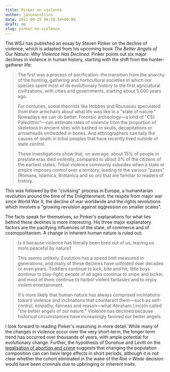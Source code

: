 ```yaml
---
title: Pinker on violence
author: jasonacollins
date: 2011-09-25 06:50:54+00:00
draft: no
slug: pinker-on-violence
---
```


The WSJ has published an essay by Steven Pinker on the decline of violence, which is adapted from his upcoming book *The Better Angels of Our Nature: Why Violence Has Declined*. Pinker points out six major declines in violence in human history, starting with the shift from the hunter-gatherer life:


<blockquote>The first was a process of pacification: the transition from the anarchy of the hunting, gathering and horticultural societies in which our species spent most of its evolutionary history to the first agricultural civilizations, with cities and governments, starting about 5,000 years ago.

For centuries, social theorists like Hobbes and Rousseau speculated from their armchairs about what life was like in a "state of nature." Nowadays we can do better. Forensic archeology—a kind of "CSI: Paleolithic"—can estimate rates of violence from the proportion of skeletons in ancient sites with bashed-in skulls, decapitations or arrowheads embedded in bones. And ethnographers can tally the causes of death in tribal peoples that have recently lived outside of state control.

These investigations show that, on average, about 15% of people in prestate eras died violently, compared to about 3% of the citizens of the earliest states. Tribal violence commonly subsides when a state or empire imposes control over a territory, leading to the various "paxes" (Romana, Islamica, Brittanica and so on) that are familiar to readers of history.</blockquote>


This was followed by the "civilising" process in Europe, a humanitarian revolution around the time of the Enlightenment, the respite from major war since World War II, the decline of war worldwide and the rights revolutions which involves a "growing revulsion against aggression on smaller scales".

The facts speak for themselves, so Pinker's explanations for what lies behind these declines is more interesting. His three major explanatory factors are the pacifying influences of the state, of commerce and of cosmopolitanism. A change in inherent human nature is ruled out:


<blockquote>Is it because violence has literally been bred out of us, leaving us more peaceful by nature?

This seems unlikely. Evolution has a speed limit measured in generations, and many of these declines have unfolded over decades or even years. Toddlers continue to kick, bite and hit; little boys continue to play-fight; people of all ages continue to snipe and bicker, and most of them continue to harbor violent fantasies and to enjoy violent entertainment.

It's more likely that human nature has always comprised inclinations toward violence and inclinations that counteract them—such as self-control, empathy, fairness and reason—what Abraham Lincoln called "the better angels of our nature." Violence has declined because historical circumstances have increasingly favored our better angels.</blockquote>


I look forward to reading Pinker's reasoning in more detail. While many of the changes in violence occur over the very short-term, the longer term trend has occurred over thousands of years, with ample potential for evolutionary change. Further, the hypothesis of Donohue and Levitt on the [legalisation of abortion and crime](http://en.wikipedia.org/wiki/The_Impact_of_Legalized_Abortion_on_Crime) suggests that changing the population composition can can have large effects in short periods, although it is not clear whether the cohort eliminated in the wake of the _Roe v Wade_ decision would have been criminals due to upbringing or inherent traits.
